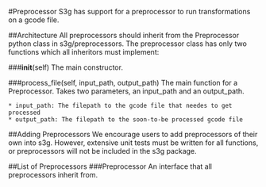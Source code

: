 #Preprocessor
S3g has support for a preprocessor to run transformations on a gcode file.

##Architecture
All preprocessors should inherit from the Preprocessor python class in s3g/preprocessors.  The preprocessor class has only two functions which all inheritors must implement:

###__init__(self)
The main constructor.

###process_file(self, input_path, output_path)
The main function for a Preprocessor.  Takes two parameters, an input_path and an output_path.

    * input_path: The filepath to the gcode file that needes to get processed
    * output_path: The filepath to the soon-to-be processed gcode file

##Adding Preprocessors
We encourage users to add preprocessors of their own into s3g.  However, extensive unit tests must be written for all functions, or preprocessors will not be included in the s3g package.

##List of Preprocessors
###Preprocessor
An interface that all preprocessors inherit from.
